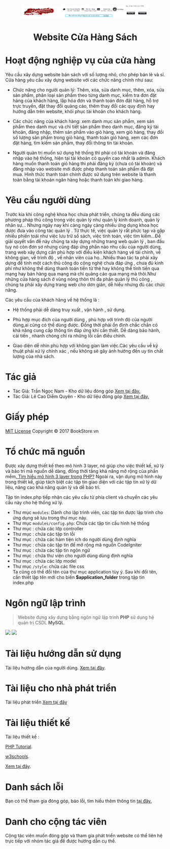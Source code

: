 <p align="center">
    <img alt="BookStore" src="https://github.com/LapTrinhPHP-QLS/CHS/blob/master/T%C3%A0i%20Li%E1%BB%87u/images/logo.png" width="400"/>

</p>                                                                          
																			          <h1 align="center">  Website Cửa Hàng Sách </h1>
																				  
                                       
<h1> Hoạt động nghiệp vụ của cửa hàng</h1>

Yêu cầu xây dựng website bán sách với số lượng nhỏ, cho phép bán lẻ và sỉ. Cửa hàng yêu cầu xây dựng website với các chức năng chính như sau:
+ Chức năng cho người quản lý: Thêm, xóa, sửa danh mục, thêm, xóa, sửa sản phẩm, phân loại sản phẩm theo từng danh mục, kiểm tra đơn đặt hàng của khách hàng, lập hóa đơn và thanh toán đơn đặt hàng, hỗ trợ trực truyến, đặt thay đổi quảng cáo, thêm thay đổi các quy định hay hướng dẫn trên website, khôi phục tài khoản cho khách hàng.

+ Các chức năng của khách hàng: xem danh mục sản phẩm, xem sản phẩm theo danh mục và chi tiết sản phẩm theo danh mục, đăng ký tài khoản, đăng nhập, thêm sản phẩm vào giỏ hàng, xem giỏ hàng, thay đổi số lượng sản phẩm trong giỏ hàng, thanh toán giỏ hàng, xem các đơn đặt hàng, tìm kiếm sản phẩm, thay đổi thông tin tài khoản.

+ Người quản trị muốn sử dụng hệ thống thì phải có tài khoản và đăng nhập vào hệ thống, hiện tại tài khoản có quyền cao nhất là admin. Khách hàng muốn thanh toán giỏ hàng thì phải đăng ký (chưa có tài khoản) và đăng nhập vào website mới được phép thanh toán sản phẩm đã đặt mua. Hình thức thanh toán chính được sử dụng trên website là thanh toán bằng tài khoản ngân hàng hoặc thanh toán khi giao hàng.

<h1>Yêu cầu người dùng</h1>

Trước kia khi công nghệ khoa học chưa phát triển, chúng ta đều dùng các phương pháp thủ công trong việc quản lý như quản lý kinh doanh, quản lý nhân sự… Nhưng ngày nay khi càng ngày càng nhiều ứng dụng khoa học được đưa vào công tác quản lý . Từ thực tế, việc quản lý rất phức tạp và gặp nhiều phiền toái như việc lưu trữ sổ sách, việc tính toán, việc tìm kiếm…Để giải quyết vấn đề này chúng ta xây dựng những trang web quản lý , ban đầu tuy nó còn đơn sơ nhưng cũng đáp ứng phần nào nhu cầu của người dùng, trang web xây dựng cần phù hợp với điều kiện khách hàng về tài chính, về không gian, về trình độ , về nhân viên của họ…Nhiều thao tác ta phải xây dựng để tính một cách thủ công do công nghệ chưa đáp ứng , chưa đủ kinh phí như không thể dùng thanh toán tiền từ thẻ hay không thể tính tiền qua mạng hay bán hàng qua mạng mà chỉ quảng cáo qua mạng mà thôi.Như những cửa hàng sách ở vùng nông thôn thì đa phần quản lý thủ công , chúng ta phải xây dựng trang web cho dơn giản, dễ hiểu nhưng đủ các chức năng.

Các yêu cầu của khách hàng về hệ thống là :

+ Hệ thống phải dễ dàng truy xuất , vận hành , sử dụng.

+ Phù hợp mục đích của người dùng , phù hợp với trình độ của người dùng,ai cũng có thể dùng được. Đồng thời phải ổn định chắc chắn có khả năng cung cấp thông tin đáp ứng khi cần thiết. Dễ dàng bảo hành, cải tiến , nhanh chóng chỉ ra những lỗi cần điều chỉnh.

+ Giao diện dễ nhìn phù hợp với không gian làm việc.Các yêu cầu về kỹ thuật phải xử lý chính xác , nếu không sẽ gây ảnh hưởng đến uy tín chất lượng của nhà sách.
<h1>Tác giả</h1>
<!--  -->
<ul>
<li>Tác Giả: Trần Ngọc Nam - Kho dữ liệu đóng góp <a href="https://github.com/LapTrinhPHP-QLS/CHS/tree/Tr%E1%BA%A7n-Ngoc-Nam"  target="_blank">Xem tại đây.</a></li>
<li>Tác Giả: Lê Cao Diễm Quyên - Kho dữ liệu đóng góp <a href="https://github.com/LapTrinhPHP-QLS/CHS/tree/L%C3%AA-Cao-Di%E1%BB%85m-Quy%C3%AAn"  target="_blank">Xem tại đây.</a></li>
</ul>
<h1>Giấy phép</h1>
<!--  -->
<p>
		<a href="https://github.com/LapTrinhPHP-QLS/CHS/blob/master/LICENSE.md">MIT License</a> Copyright &copy; 2017 BookStore.vn
	</p>

<h1>Tổ chức mã nguồn</h1>
<!--  -->
<p>
		Được xây dựng thiết kế theo mô hình 3 layer, nó giúp cho việc thiết kế, xử lý và bảo trì mã nguồn dễ dàng, đồng thời tăng khả năng mở rộng của phần mềm<a target="_blank" href="https://techtalk.vn/mo-hinh-3-lop-co-gi-hay.html">. Tìm hiểu mô hình 3 layer trong PHP?</a> Ngoài ra, vận dụng mô hình này trong thiết kế, giúp tách biệt các tập tin giao diện với các tập tin xử lý dữ liệu, nâng cao khả năng quản lý và dễ bảo trì.
	</p>
	<p>Tập tin index.php tiếp nhận các yêu cầu từ phía client và chuyển các yêu cầu này cho hệ thống xử lý.</p>
	<ul>
		<li>Thư mục <code>modules</code>: Dành cho lập trình viên, các tập tin được lập trình cho ứng dụng sẽ lưu trong thư mục này.</li>
		<li>Thư mục <code>modules/config.php</code>: Chứa các tập tin cấu hình hệ thống</li>
		<li>Thư mục <code></code>: chứa các lớp controller</li>
		<li>Thư mục <code></code>: chứa các tập tin lỗi</li>
		<li>Thư mục <code></code>: chứa các hàm tiện ích do người dùng định nghĩa</li>
		<li>Thư mục <code></code>: chứa các tập tin để mở rộng mã nguồn CodeIgniter</li>
		<li>Thư mục <code></code>: chứa các tập tin ngôn ngữ</li>
		<li>Thư mục <code></code>: chứa thư viện cho người dùng dùng định nghĩa</li>
		<li>Thư mục <code></code>: chứa các lớp model</li>
		<li>Thư mục <code>/style</code>: chứa các file css<br>
		Ta cũng có thể đổi tên của thư mục application tùy ý. Sau khi đổi tên, cần thiết lập tên mới cho biến <strong>$application_folder</strong> trong tập tin index.php</li>
	</ul>


<h1>Ngôn ngữ lập trình</h1>
<!--  -->
<p>
	<blockquote>
	<p>Website đựng xây dựng bằng ngôn ngữ lập trình <strong>PHP</strong> sử dụng hệ quản trị CSDL <strong>MySQL</strong>.</p>
	</blockquote>
	<p>
			<img src="http://php.net/images/logos/php-logo.svg" width="10%">
			<img src="https://labs.mysql.com/common/logos/mysql-logo.svg?v2" width="10%">
		</p>


<h1>Tài liệu hướng dẫn sử dụng </h1>
<!--  -->
<p>
		Tài liệu hướng dẫn của người dùng. <a href="https://github.com/LapTrinhPHP-QLS/CHS/blob/master/T%C3%A0i%20Li%E1%BB%87u/HuongDanNguoiSuDung.md" target="_blank">Xem tại đây</a>.
	</p>

<h1>Tài liệu cho nhà phát triển</h1>
<!--  -->
<p>
	Tài liệu phát triển <a href="https://www.youtube.com/watch?v=iCUV3iv9xOs&list=PL442FA2C127377F07" target="_blank">Xem tại đây</a>
	</p>

<h1>Tài liệu thiết kế</h1>
<!--  -->
<p>
Tài liệu thiết kế :</p>
<p><a href="https://www.tutorialspoint.com/php/" target="_blank">PHP Tutorial</a>.</p>
  <p>  <a href="https://www.w3schools.com/pHp/default.asp" target="_blank">w3schools</a>.
	</p>
	<p>  <a href="https://www.youtube.com/watch?v=aOSpudVe9Ps&list=PLXyzLrbmN3ZCnsHw11tbm-G9NR2dEqMKY"  target="_blank">Xem tại đây</a>.</p>
 
<h1>Danh sách lỗi</h1>
<!--  -->
<p>Bạn có thể tham gia đóng góp, báo lỗi, tìm hiểu thêm thông tin <a href="https://github.com/LapTrinhPHP-QLS/CHS/issues/new" target="_blank">tại đây.</a></p> 

<h1>Danh cho cộng tác viên</h1>
<p>Cộng tác viên muốn đóng góp và tham gia phát triển website có thể liên hệ trực tiếp với nhóm tác giả để được hướng dẫn cụ thể.</p>

